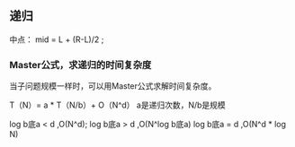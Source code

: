 ## 递归

中点： mid = L + (R-L)/2 ;

### Master公式，求递归的时间复杂度
当子问题规模一样时，可以用Master公式求解时间复杂度。

T（N）= a * T（N/b）+ O（N^d）
a是递归次数，N/b是规模

log b底a < d ,O(N^d);
log b底a > d ,O(N^log b底a)
log b底a = d ,O(N^d * log N)